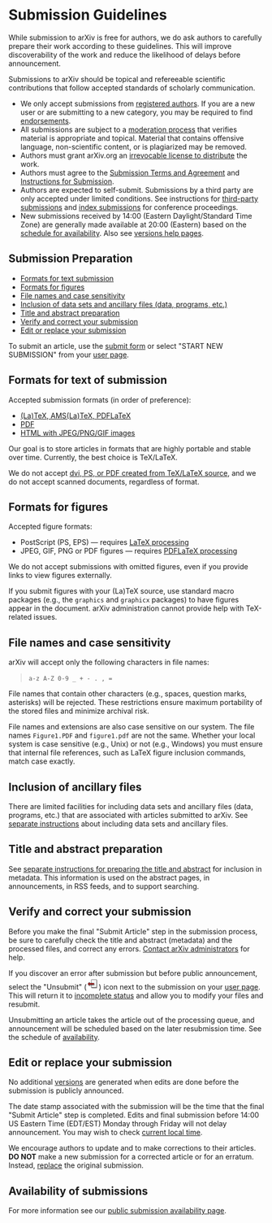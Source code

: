 # Submission Guidelines


<span id="guidelines"></span>

While submission to arXiv is free for authors, we do ask authors to carefully prepare their work according to these guidelines. This will improve discoverability of the work and reduce the likelihood of delays before announcement.


Submissions to arXiv should be topical and refereeable scientific contributions that follow accepted standards of scholarly communication.

-   We only accept submissions from [registered authors](registerhelp.md). If you are a new user or are submitting to a new category, you may be required to find [endorsements](endorsement.md).
-   All submissions are subject to a [moderation process](moderation/index.md) that verifies material is appropriate and topical. Material that contains offensive language, non-scientific content, or is plagiarized may be removed.  
-   Authors must grant arXiv.org an [irrevocable license to distribute](license/index.md) the work.
-   Authors must agree to the [Submission Terms and Agreement](policies/submission_agreement.md) and [Instructions for Submission](policies/instructions_for_submission.md).
-   Authors are expected to self-submit. Submissions by a third party are only accepted under limited conditions. See instructions for [third-party submissions](third_party_submission.md) and [index submissions](submit_index.md) for conference proceedings.
-   New submissions received by 14:00 (Eastern Daylight/Standard Time Zone) are generally made available at 20:00 (Eastern) based on the [schedule for availability](availability.md). Also see [versions help pages](versions.md).


## Submission Preparation

-   [Formats for text submission](#text)
-   [Formats for figures](#figures)
-   [File names and case sensitivity](#files)
-   [Inclusion of data sets and ancillary files (data, programs,
    etc.)](#datasets)
-   [Title and abstract preparation](#prep)
-   [Verify and correct your submission](#correct)
-   [Edit or replace your submission](#replace)


To submit an article, use the [submit form](http://arxiv.org/submit)
    or select "START NEW SUBMISSION" from your [user
    page](http://arxiv.org/user).

<span id="text"></span>

## Formats for text of submission


Accepted submission formats
(in order of preference):

-   [(La)TeX, AMS(La)TeX, PDFLaTeX](submit_tex.md)
-   [PDF](submit_pdf.md)
-   [HTML with JPEG/PNG/GIF images](submit_index.md)

Our goal is to store articles in formats that are highly portable and
stable over time. Currently, the best choice is TeX/LaTeX.

We do not accept [dvi, PS, or PDF created
from TeX/LaTeX source](faq/whytex.md), and we
do not accept scanned documents, regardless of format.

<span id="figures"></span>

## Formats for figures

Accepted figure formats:

-   PostScript (PS, EPS) &mdash; requires [LaTeX processing](submit_tex.md#latex)
-   JPEG, GIF, PNG or PDF figures &mdash; requires [PDFLaTeX processing](submit_tex.md#pdflatex)

We do not accept submissions with omitted figures, even if you provide links to view figures externally.

If you submit figures with your (La)TeX source, use standard macro
packages (e.g., the `graphics` and `graphicx` packages) to have
figures appear in the document. arXiv administration
cannot provide help with TeX-related issues.

<span id="files"></span>

## File names and case sensitivity

arXiv will accept only the following characters in file names:

> `a-z A-Z 0-9 _ + - . , = `

File names that contain other characters (e.g., spaces, question marks,
asterisks) will be rejected. These restrictions ensure maximum portability of the stored
files and minimize archival risk.

File names and extensions are also case sensitive on our system. The
file names `Figure1.PDF` and `figure1.pdf` are not the same. Whether
your local system is case sensitive (e.g., Unix) or not (e.g., Windows)
you must ensure that internal file references, such as LaTeX figure
inclusion commands, match case exactly.

<span id="datasets"></span>

## Inclusion of ancillary files

There are limited facilities for including data sets and ancillary files
(data, programs, etc.) that are associated with articles submitted to
arXiv. See [separate instructions](ancillary_files.md) about including data sets
and ancillary files.

<span id="prep"></span>

## Title and abstract preparation

See [separate instructions for preparing the title and abstract](prep.md) for inclusion in metadata. This information is used on the
abstract pages, in announcements, in RSS feeds, and to support
searching.

<span id="correct"></span>

## Verify and correct your submission

Before you make the final "Submit Article" step in the submission
process, be sure to carefully check the title and abstract (metadata)
and the processed files, and correct any errors. [Contact arXiv
administrators](contact.md) for help.

If you discover an error after submission but before public announcement,
select the "Unsubmit" (![unsubmit icon](../assets/unsubmit.png)) icon
next to the submission on your [user page](http://arxiv.org/user). This will
return it to [incomplete status](submit_status.md#incomplete) and allow you to
modify your files and resubmit.

Unsubmitting an article takes the article out of the processing queue, and announcement will be scheduled based on the later resubmission time. See the schedule of [availability](availability.md).

<span id="replace"></span>

## Edit or replace your submission

No additional [versions](versions.md) are generated when edits are done before the submission is publicly announced.

The date stamp associated with the submission will
be the time that the final "Submit Article" step is completed. Edits and
final submission before 14:00 US Eastern Time (EDT/EST) Monday through
Friday will not delay announcement. You may wish to check [current local
time](http://arXiv.org/localtime).

We encourage authors to update and to make corrections to their
articles. **DO NOT** make a new submission for a corrected article or
for an erratum. Instead, [replace](replace.md) the original submission.

<span id="availability"></span>

## Availability of submissions

For more information see our [public submission availability page](availability.md).
